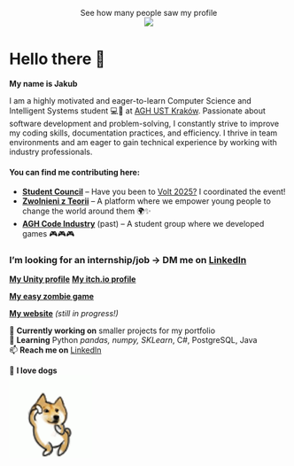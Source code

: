 <p align="center"> 
  See how many people saw my profile<br>
  <img src="https://profile-counter.glitch.me/qualv13/count.svg" />
</p>

Hello there 👋  
===========
**My name is Jakub**  

I am a highly motivated and eager-to-learn Computer Science and Intelligent Systems student 💻🧠 at [AGH UST Kraków](https://www.agh.edu.pl/en). Passionate about software development and problem-solving, I constantly strive to improve my coding skills, documentation practices, and efficiency. I thrive in team environments and am eager to gain technical experience by working with industry professionals.  

#### **You can find me contributing here:**  
- **[Student Council](https://www.facebook.com/WRSSWEAIiIB)** – Have you been to [Volt 2025?](https://www.facebook.com/events/1272722077174064/) I coordinated the event!  
- **[Zwolnieni z Teorii](https://zwolnienizteorii.pl)** – A platform where we empower young people to change the world around them 🌍✨  
- **[AGH Code Industry](https://github.com/AGH-Code-Industry)** (past) – A student group where we developed games 🎮🎮🎮  

### **I’m looking for an internship/job → DM me on [LinkedIn](https://www.linkedin.com/in/jakub-kierznowski/)**  

[**My Unity profile**](https://learn.unity.com/u/5e2039f0edbc2a00d6d818e0/?tab=profile)
[**My itch.io profile**](https://qualv13.itch.io)

[**My easy zombie game**](https://github.com/qualv13/ZombieGame)


[**My website**](https://qualv13.github.io) *(still in progress!)*  

🔭 **Currently working on** smaller projects for my portfolio  
🌱 **Learning** Python *pandas, numpy, SKLearn*, C#, PostgreSQL, Java  
📫 **Reach me on** [LinkedIn](https://www.linkedin.com/in/jakub-kierznowski/) 

🐶 **I love dogs** <br>
[<img src="https://github.com/qualv13/qualv13/blob/main/gifs/shiba-dog-jump.gif"
    width="150" height="150"
    alt="Dancing Shiba">
    ](https://youtu.be/gu3KzCWoons?si=p63jyQNZ-tFI5HoH?target="blank")



<!--![Shiba dancing](https://github.com/qualv13/qualv13/blob/main/gifs/shiba-dog-jump.gif)
-->
<!--
**qualv13/qualv13** is a ✨ _special_ ✨ repository because its `README.md` (this file) appears on your GitHub profile.

Here are some ideas to get you started:

- 🔭 I’m currently working on ...
- 🌱 I’m currently learning ...
- 👯 I’m looking to collaborate on ...
- 🤔 I’m looking for help with ...
- 💬 Ask me about ...
- 📫 How to reach me: ...
- 😄 Pronouns: ...
- ⚡ Fun fact: ...
-->
